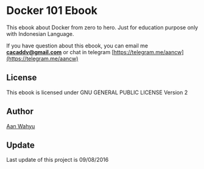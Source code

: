 # Docker 101 Ebook

This ebook about Docker from zero to hero. Just for education purpose only with Indonesian Language.

If you have question about this ebook, you can email me **cacaddv@gmail.com** or chat in telegram [https://telegram.me/aancw](https://telegram.me/aancw)

## License

This ebook is licensed under GNU GENERAL PUBLIC LICENSE Version 2

## Author

[Aan Wahyu](https://petruknisme.com)

## Update

Last update of this project is 09/08/2016
